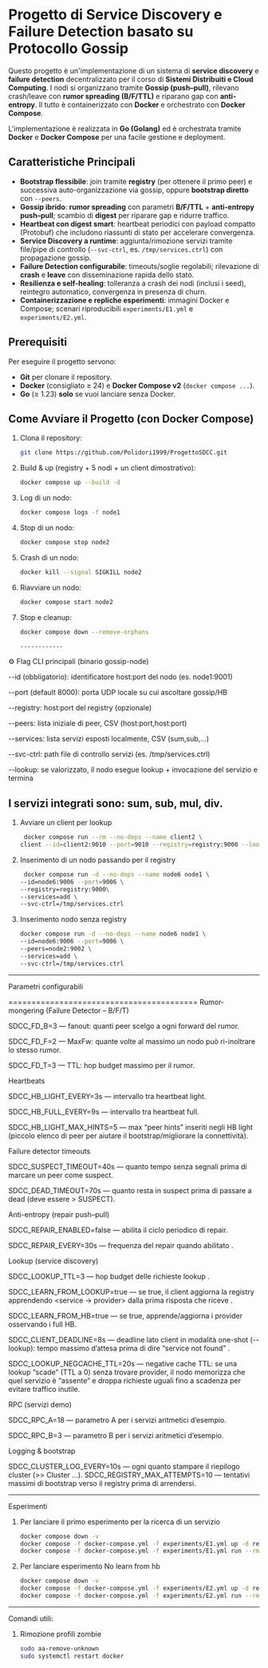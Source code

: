 Progetto di Service Discovery e Failure Detection basato su Protocollo Gossip
============================================================================
Questo progetto è un'implementazione di un sistema di **service discovery** e **failure detection** decentralizzato per il corso di **Sistemi Distribuiti e Cloud Computing**. I nodi si organizzano tramite **Gossip (push–pull)**, rilevano crash/leave con **rumor spreading (B/F/TTL)** e riparano gap con **anti-entropy**. Il tutto è containerizzato con **Docker** e orchestrato con **Docker Compose**.

L'implementazione è realizzata in **Go (Golang)** ed è orchestrata tramite **Docker** e **Docker Compose** per una facile gestione e deployment.

Caratteristiche Principali
--------------------------
- **Bootstrap flessibile**: join tramite **registry** (per ottenere il primo peer) e successiva auto-organizzazione via gossip, oppure **bootstrap diretto** con `--peers`.
- **Gossip ibrido**: **rumor spreading** con parametri **B/F/TTL** + **anti-entropy push–pull**; scambio di **digest** per riparare gap e ridurre traffico.
- **Heartbeat con digest smart**: heartbeat periodici con payload compatto (Protobuf) che includono riassunti di stato per accelerare convergenza.
- **Service Discovery a runtime**: aggiunta/rimozione servizi tramite file/pipe di controllo (`--svc-ctrl`, es. `/tmp/services.ctrl`) con propagazione gossip.
- **Failure Detection configurabile**: timeouts/soglie regolabili; rilevazione di **crash** e **leave** con disseminazione rapida dello stato.
- **Resilienza e self-healing**: tolleranza a crash dei nodi (inclusi i seed), reintegro automatico, convergenza in presenza di churn.
- **Containerizzazione e repliche esperimenti**: immagini Docker e Compose; scenari riproducibili `experiments/E1.yml` e `experiments/E2.yml`.

Prerequisiti
------------
Per eseguire il progetto servono:
- **Git** per clonare il repository.
- **Docker** (consigliato ≥ 24) e **Docker Compose v2** (`docker compose ...`).
- **Go** (≥ 1.23) **solo** se vuoi lanciare senza Docker.
  
Come Avviare il Progetto (con Docker Compose)
---------------------------------------------

1. Clona il repository:

   ```bash
   git clone https://github.com/Polidori1999/ProgettoSDCC.git

2. Build & up (registry + 5 nodi + un client dimostrativo):  
   ```bash
   docker compose up --build -d

3. Log di un nodo:
   ```bash
   docker compose logs -f node1  
4. Stop di un nodo:
   ```bash
   docker compose stop node2  
5. Crash di un nodo:  
   ```bash
   docker kill --signal SIGKILL node2
6. Riavviare un nodo:
   ```bash
   docker compose start node2
7. Stop e cleanup:
   ```bash
   docker compose down --remove-orphans

   ------------
⚙️ Flag CLI principali (binario gossip-node)

--id (obbligatorio): identificatore host:port del nodo (es. node1:9001)

--port (default 8000): porta UDP locale su cui ascoltare gossip/HB

--registry: host:port del registry (opzionale)

--peers: lista iniziale di peer, CSV (host:port,host:port)

--services: lista servizi esposti localmente, CSV (sum,sub,...)

--svc-ctrl: path file di controllo servizi (es. /tmp/services.ctrl)

--lookup: se valorizzato, il nodo esegue lookup + invocazione del servizio e termina

I servizi integrati sono: sum, sub, mul, div.
-----------------
1. Avviare un client per lookup
   ```bash
    docker compose run --rm --no-deps --name client2 \
   client --id=client2:9010 --port=9010 --registry=registry:9000 --lookup=div

2. Inserimento di un nodo passando per il registry
   ```bash
    docker compose run -d --no-deps --name node6 node1 \
   --id=node6:9006 --port=9006 \
   --registry=registry:9000\
   --services=add \
   --svc-ctrl=/tmp/services.ctrl

3. Inserimento nodo senza registry
    ```bash
    docker compose run -d --no-deps --name node6 node1 \
   --id=node6:9006 --port=9006 \
   --peers=node2:9002 \
   --services=add \
   --svc-ctrl=/tmp/services.ctrl

--------
Parametri configurabili

=========================================
Rumor-mongering (Failure Detector – B/F/T)

SDCC_FD_B=3 — fanout: quanti peer scelgo a ogni forward del rumor.

SDCC_FD_F=2 — MaxFw: quante volte al massimo un nodo può ri-inoltrare lo stesso rumor.

SDCC_FD_T=3 — TTL: hop budget massimo per il rumor.

Heartbeats

SDCC_HB_LIGHT_EVERY=3s — intervallo tra heartbeat light.

SDCC_HB_FULL_EVERY=9s — intervallo tra heartbeat full.

SDCC_HB_LIGHT_MAX_HINTS=5 — max “peer hints” inseriti negli HB light (piccolo elenco di peer per aiutare il bootstrap/migliorare la connettività).

Failure detector timeouts

SDCC_SUSPECT_TIMEOUT=40s — quanto tempo senza segnali prima di marcare un peer come suspect.

SDCC_DEAD_TIMEOUT=70s — quanto resta in suspect prima di passare a dead (deve essere > SUSPECT).

Anti-entropy (repair push–pull)

SDCC_REPAIR_ENABLED=false — abilita il ciclo periodico di repair.

SDCC_REPAIR_EVERY=30s — frequenza del repair quando abilitato .

Lookup (service discovery)

SDCC_LOOKUP_TTL=3 — hop budget delle richieste lookup .

SDCC_LEARN_FROM_LOOKUP=true — se true, il client aggiorna la registry apprendendo <service → provider> dalla prima risposta che riceve .

SDCC_LEARN_FROM_HB=true — se true, apprende/aggiorna i provider osservando i full HB.

SDCC_CLIENT_DEADLINE=8s — deadline lato client in modalità one-shot (--lookup): tempo massimo d’attesa prima di dire “service not found” .

SDCC_LOOKUP_NEGCACHE_TTL=20s — negative cache TTL: se una lookup “scade” (TTL a 0) senza trovare provider, il nodo memorizza che quel servizio è “assente” e droppa richieste uguali fino a scadenza per evitare traffico inutile.

RPC (servizi demo)

SDCC_RPC_A=18 — parametro A per i servizi aritmetici d’esempio.

SDCC_RPC_B=3 — parametro B per i servizi aritmetici d’esempio.

Logging & bootstrap

SDCC_CLUSTER_LOG_EVERY=10s — ogni quanto stampare il riepilogo cluster (>> Cluster ...). 
SDCC_REGISTRY_MAX_ATTEMPTS=10 — tentativi massimi di bootstrap verso il registry prima di arrendersi.

---------
Esperimenti
1. Per lanciare il primo esperimento per la ricerca di un servizio
    ```bash
    docker compose down -v
   docker compose -f docker-compose.yml -f experiments/E1.yml up -d registry node1 node2 node3 node4 node5
   docker compose -f docker-compose.yml -f experiments/E1.yml run --rm client
2. Per lanciare esperimento No learn from hb
   ```bash
   docker compose down -v   
   docker compose -f docker-compose.yml -f experiments/E2.yml up -d registry node1 node2 node3 node4 node5
   docker compose -f docker-compose.yml -f experiments/E2.yml run --rm client

---------
Comandi utili:
1. Rimozione profili zombie
   ```bash
   sudo aa-remove-unknown        
   sudo systemctl restart docker

